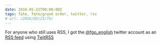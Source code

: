 ```yaml
---
date: 2016-05-21T00:00:00Z
tags: fate, fate/grand order, twitter, rss
# url: /2016/05/21/75/
---
```


For anyone who still uses RSS, I got the [@fgo_english](https://twitter.com/fgo_english) twitter account as an [RSS feed](https://twitrss.me/twitter_user_to_rss/?user=fgo_english&replies=on) using [TwitRSS](https://twitrss.me)